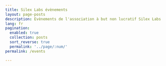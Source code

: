 ```yaml
---
title: Silex Labs évènements
layout: page-posts
description: Evènements de l'association à but non lucratif Silex Labs
lang: fr
pagination:
  enabled: true
  collection: posts
  sort_reverse: true
  permalink: '../page/:num/'
permalink: /events

---
```

